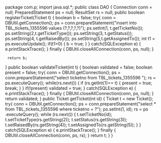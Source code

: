 package com.p;
import java.sql.*;
public class DAO {
 Connection conn = null;
 PreparedStatement ps = null;
 ResultSet rs = null;
 public boolean registerTicket(Ticket t)
 {
	 boolean b = false;
	 try{
		 conn = DBUtil.getConnection();
		 ps = conn.prepareStatement("insert into TBL_tickets_1355596 values (?,?,?,?,?)");
		 ps.setInt(1, t.getTicketNo());
		 ps.setString(2,t.getTicketType());
		 ps.setString(3, t.getStatus());
		 ps.setString(4, t.getRaisedBy());
		 ps.setString(5,t.getAssignedTo());
		 int t1 = ps.executeUpdate();
		 if(t1>0)
		 {
			 b = true;
		 }
	 }
	 catch(SQLException e)
	 {
		 e.printStackTrace();
	 }
	 finally
	 {
		 DBUtil.closeAllConnection(conn, ps, null);
	 }
	 
	 
	 return b;
	 
 }
 public boolean validateTicket(int t)
 {
	 boolean validated = false;
	 boolean present = false;
	 try{
		 conn = DBUtil.getConnection();
		 ps = conn.prepareStatement("select ticketno from TBL_tickets_1355596 ");
		 rs = ps.executeQuery();
		 while(rs.next())
		 {
			 if (rs.getInt(1)== t)
			 {
				 present = true;
				 break;
			 }
		 }
		 if(!present)
			 validated = true;
	 }
	 catch(SQLException e)
	 {
		 e.printStackTrace();
	 }
	 finally
	 {
		 DBUtil.closeAllConnection(conn, ps, null);
	 }
	 return validated;
 }
 public Ticket getTicket(int id)
 {
	 Ticket t = new Ticket();
	 try{
		 conn = DBUtil.getConnection();
		 ps = conn.prepareStatement("select * from TBL_tickets_1355596 where ticketno = ?");
		 ps.setInt(1, id);
		 rs = ps .executeQuery();
		 while (rs.next())
		 {
			 t.setTicketNo(id);
			 t.setTicketType(rs.getString(2));
			 t.setStatus(rs.getString(3));
			 t.setRaisedBy(rs.getString(4));
			 t.setAssignedTo(rs.getString(5));
		 }
	 }
	 catch(SQLException e)
	 {
		 e.printStackTrace();
	 }
	 finally
	 {
		 DBUtil.closeAllConnection(conn, ps, rs);
	 }
	 return t;
 }
}
